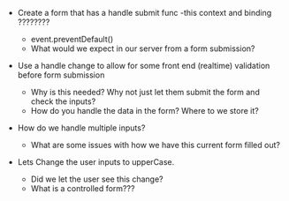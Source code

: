 
- Create a form that has a handle submit func
  -this context and binding ????????
  - event.preventDefault()
  - What would we expect in our server from a form submission?

- Use a handle change to allow for some front end (realtime) validation before form submission
  - Why is this needed? Why not just let them submit the form and check the inputs?
  - How do you handle the data in the form? Where to we store it?

- How do we handle multiple inputs?
  - What are some issues with how we have this current form filled out?
  
- Lets Change the user inputs to upperCase.
  - Did we let the user see this change?
  - What is a controlled form???